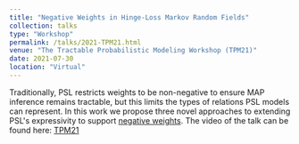 ```yaml
---
title: "Negative Weights in Hinge-Loss Markov Random Fields"
collection: talks
type: "Workshop"
permalink: /talks/2021-TPM21.html
venue: "The Tractable Probabilistic Modeling Workshop (TPM21)"
date: 2021-07-30
location: "Virtual"
---
```

Traditionally, PSL restricts weights to be non-negative to ensure MAP inference remains tractable, but this limits the types of relations PSL models can represent.
In this work we propose three novel approaches to extending PSL's expressivity to support [negative weights]().
The video of the talk can be found here: [TPM21](https://drive.google.com/file/d/1z12kgT9FEJC8_1QzqGCZYeB4rt2v5PSu/view)
